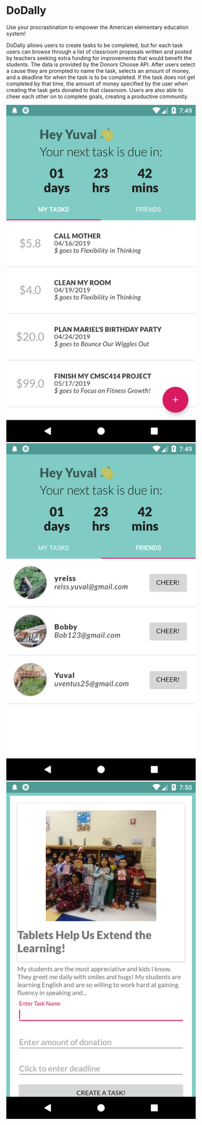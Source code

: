 # DoDally

Use your procrastination to empower the American elementary education system!

DoDally allows users to create tasks to be completed, but for each task users can browse through a list of classroom proposals written and posted by teachers seeking extra funding for improvements that would benefit the students. The data is provided by the Donors Choose API. After users select a cause they are prompted to name the task, selects an amount of money, and a deadline for when the task is to be completed. If the task does not get completed by that time, the amount of money specified by the user when creating the task gets donated to that classroom. Users are also able to cheer each other on to complete goals, creating a productive community.

![alt text](Screenshot_1555242592.png) ![alt text](Screenshot_1555242598.png) ![alt text](Screenshot_1555242625.png)

